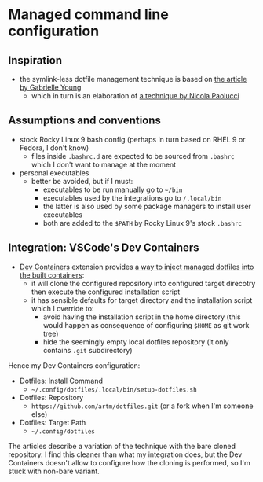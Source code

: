 # Managed command line configuration

## Inspiration

- the symlink-less dotfile management technique is based on [the article by
  Gabrielle Young][1]
  - which in turn is an elaboration of [a technique by Nicola Paolucci][2]

## Assumptions and conventions

- stock Rocky Linux 9 bash config (perhaps in turn based on RHEL 9 or Fedora, I
  don't know)
  - files inside `.bashrc.d` are expected to be sourced from `.bashrc` which I
    don't want to manage at the moment
- personal executables
  - better be avoided, but if I must:
    - executables to be run manually go to `~/bin`
    - executables used by the integrations go to `/.local/bin`
    - the latter is also used by some package managers to install user
      executables
    - both are added to the `$PATH` by Rocky Linux 9's stock `.bashrc`

## Integration: VSCode's Dev Containers

- [Dev Containers][3] extension provides [a way to inject managed dotfiles into
  the built containers][4]:
  - it will clone the configured repository into configured target direcotry
    then execute the configured installation script
  - it has sensible defaults for target directory and the installation script
    which I override to:
      - avoid having the installation script in the home directory (this would
        happen as consequence of configuring `$HOME` as git work tree)
      - hide the seemingly empty local dotfiles repository (it only contains
        `.git` subdirectory)

Hence my Dev Containers configuration:

- Dotfiles: Install Command
	- `~/.config/dotfiles/.local/bin/setup-dotfiles.sh`
- Dotfiles: Repository
	- `https://github.com/artm/dotfiles.git` (or a fork when I'm someone else)
- Dotfiles: Target Path
	- `~/.config/dotfiles`

The articles describe a variation of the technique with the bare cloned
repository. I find this cleaner than what my integration does, but the Dev
Containers doesn't allow to configure how the cloning is performed, so I'm stuck
with non-bare variant.


[1]: https://www.ackama.com/what-we-think/the-best-way-to-store-your-dotfiles-a-bare-git-repository-explained/
[2]: https://www.atlassian.com/git/tutorials/dotfiles
[3]: https://code.visualstudio.com/docs/devcontainers/containers
[4]: https://code.visualstudio.com/docs/devcontainers/containers#_personalizing-with-dotfile-repositories
